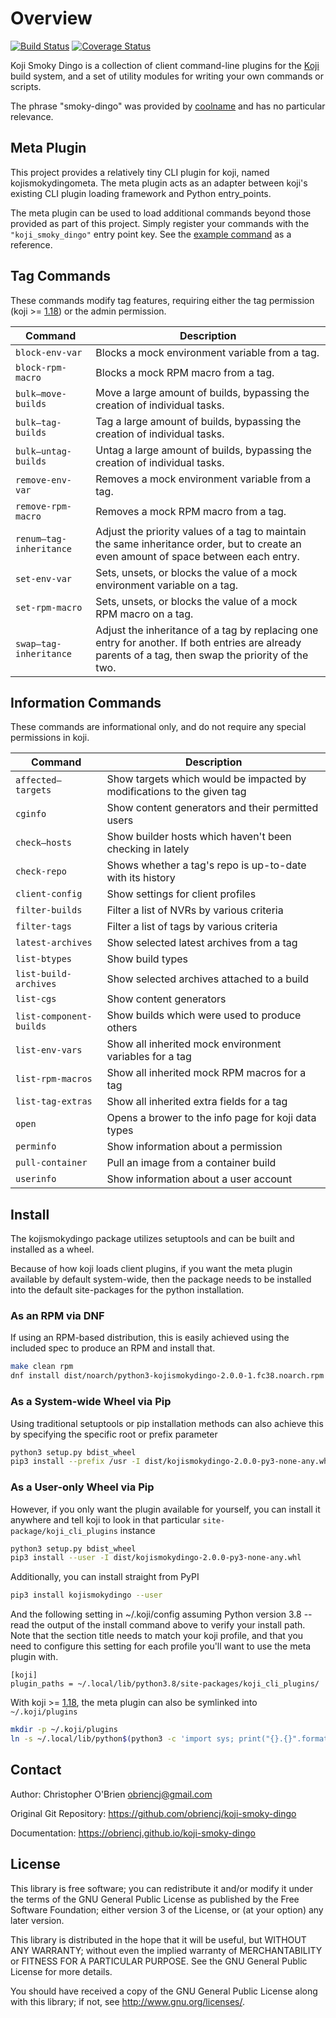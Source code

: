 # Overview

[![Build Status](https://github.com/github/docs/actions/workflows/tox.yml/badge.svg?branch=master)](https://github.com/obriencj/koji-smoky-dingo/actions/workflows/tox.yml)
[![Coverage Status](https://coveralls.io/repos/obriencj/koji-smoky-dingo/badge.svg?branch=master)](https://coveralls.io/r/obriencj/koji-smoky-dingo)

Koji Smoky Dingo is a collection of client command-line plugins for
the [Koji] build system, and a set of utility modules for writing your
own commands or scripts.

[koji]: https://pagure.io/koji

The phrase "smoky-dingo" was provided by [coolname] and has no
particular relevance.

[coolname]: https://pypi.org/project/coolname/


## Meta Plugin

This project provides a relatively tiny CLI plugin for koji, named
kojismokydingometa. The meta plugin acts as an adapter between koji's
existing CLI plugin loading framework and Python entry_points.

The meta plugin can be used to load additional commands beyond those
provided as part of this project. Simply register your commands with
the `"koji_smoky_dingo"` entry point key. See the [example command]
as a reference.

[example command]: https://github.com/obriencj/koji-smoky-dingo/blob/master/examples/command/


## Tag Commands

These commands modify tag features, requiring either the tag
permission (koji >= [1.18]) or the admin permission.

| Command | Description |
|---------|-------------|
|`block-env-var` |Blocks a mock environment variable from a tag. |
|`block-rpm-macro` |Blocks a mock RPM macro from a tag. |
|`bulk—move-builds` |Move a large amount of builds, bypassing the creation of individual tasks. |
|`bulk—tag-builds` |Tag a large amount of builds, bypassing the creation of individual tasks. |
|`bulk—untag-builds` |Untag a large amount of builds, bypassing the creation of individual tasks. |
|`remove-env-var` |Removes a mock environment variable from a tag. |
|`remove-rpm-macro` |Removes a mock RPM macro from a tag. |
|`renum—tag-inheritance` |Adjust the priority values of a tag to maintain the same inheritance order, but to create an even amount of space between each entry. |
|`set-env-var` |Sets, unsets, or blocks the value of a mock environment variable on a tag. |
|`set-rpm-macro` |Sets, unsets, or blocks the value of a mock RPM macro on a tag. |
|`swap—tag-inheritance` |Adjust the inheritance of a tag by replacing one entry for another. If both entries are already parents of a tag, then swap the priority of the two. |


## Information Commands

These commands are informational only, and do not require any special
permissions in koji.

| Command | Description |
|---------|-------------|
|`affected—targets` |Show targets which would be impacted by modifications to the given tag |
|`cginfo` |Show content generators and their permitted users |
|`check—hosts` |Show builder hosts which haven't been checking in lately |
|`check-repo` |Shows whether a tag's repo is up-to-date with its history |
|`client-config` |Show settings for client profiles |
|`filter-builds` |Filter a list of NVRs by various criteria |
|`filter-tags` |Filter a list of tags by various criteria |
|`latest-archives` |Show selected latest archives from a tag |
|`list-btypes` |Show build types |
|`list-build-archives` |Show selected archives attached to a build |
|`list-cgs` |Show content generators |
|`list-component-builds` |Show builds which were used to produce others |
|`list-env-vars` |Show all inherited mock environment variables for a tag |
|`list-rpm-macros` |Show all inherited mock RPM macros for a tag |
|`list-tag-extras` |Show all inherited extra fields for a tag |
|`open` |Opens a brower to the info page for koji data types |
|`perminfo` |Show information about a permission |
|`pull-container` |Pull an image from a container build |
|`userinfo` |Show information about a user account |


## Install

The kojismokydingo package utilizes setuptools and can be built and
installed as a wheel.

Because of how koji loads client plugins, if you want the meta plugin
available by default system-wide, then the package needs to be
installed into the default site-packages for the python
installation.


### As an RPM via DNF

If using an RPM-based distribution, this is easily achieved using the
included spec to produce an RPM and install that.

```bash
make clean rpm
dnf install dist/noarch/python3-kojismokydingo-2.0.0-1.fc38.noarch.rpm
```


### As a System-wide Wheel via Pip

Using traditional setuptools or pip installation methods can also
achieve this by specifying the specific root or prefix parameter

```bash
python3 setup.py bdist_wheel
pip3 install --prefix /usr -I dist/kojismokydingo-2.0.0-py3-none-any.whl
```


### As a User-only Wheel via Pip

However, if you only want the plugin available for yourself, you can
install it anywhere and tell koji to look in that particular
`site-package/koji_cli_plugins` instance

```bash
python3 setup.py bdist_wheel
pip3 install --user -I dist/kojismokydingo-2.0.0-py3-none-any.whl
```

Additionally, you can install straight from PyPI

```bash
pip3 install kojismokydingo --user
```

And the following setting in ~/.koji/config assuming Python version
3.8 -- read the output of the install command above to verify your
install path. Note that the section title needs to match your koji
profile, and that you need to configure this setting for each profile
you'll want to use the meta plugin with.

```
[koji]
plugin_paths = ~/.local/lib/python3.8/site-packages/koji_cli_plugins/
```

With koji >= [1.18], the meta plugin can also be symlinked into
`~/.koji/plugins`

[1.18]: https://docs.pagure.org/koji/release_notes/release_notes_1.18/

```bash
mkdir -p ~/.koji/plugins
ln -s ~/.local/lib/python$(python3 -c 'import sys; print("{}.{}".format(*sys.version_info))')/site-packages/koji_cli_plugins/kojismokydingometa.py ~/.koji/plugins
```


## Contact

Author: Christopher O'Brien  <obriencj@gmail.com>

Original Git Repository: <https://github.com/obriencj/koji-smoky-dingo>

Documentation: <https://obriencj.github.io/koji-smoky-dingo>


## License

This library is free software; you can redistribute it and/or modify
it under the terms of the GNU General Public License as published by
the Free Software Foundation; either version 3 of the License, or (at
your option) any later version.

This library is distributed in the hope that it will be useful, but
WITHOUT ANY WARRANTY; without even the implied warranty of
MERCHANTABILITY or FITNESS FOR A PARTICULAR PURPOSE.  See the GNU
General Public License for more details.

You should have received a copy of the GNU General Public License
along with this library; if not, see <http://www.gnu.org/licenses/>.
